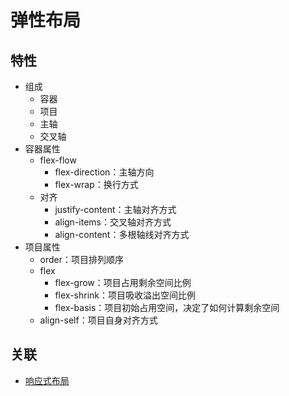 # 弹性布局

## 特性

- 组成
    - 容器
    - 项目
    - 主轴
    - 交叉轴
- 容器属性
    - flex-flow
        - flex-direction：主轴方向
        - flex-wrap：换行方式
    - 对齐
        - justify-content：主轴对齐方式
        - align-items：交叉轴对齐方式
        - align-content：多根轴线对齐方式
- 项目属性
    - order：项目排列顺序
    - flex
        - flex-grow：项目占用剩余空间比例
        - flex-shrink：项目吸收溢出空间比例
        - flex-basis：项目初始占用空间，决定了如何计算剩余空间
    - align-self：项目自身对齐方式

## 关联

- [响应式布局](./响应式布局.md)
